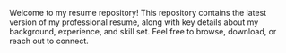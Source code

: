 Welcome to my resume repository! This repository contains the latest version of my professional resume, along with key details about my background, experience, and skill set. Feel free to browse, download, or reach out to connect.
